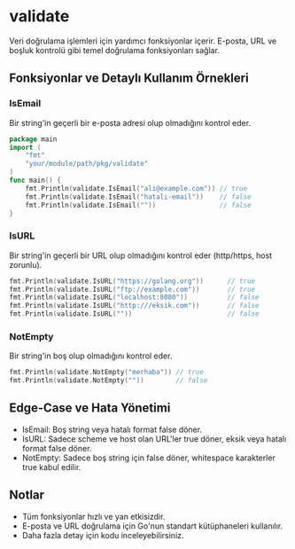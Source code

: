 # validate

Veri doğrulama işlemleri için yardımcı fonksiyonlar içerir. E-posta, URL ve boşluk kontrolü gibi temel doğrulama fonksiyonları sağlar.

## Fonksiyonlar ve Detaylı Kullanım Örnekleri

### IsEmail
Bir string'in geçerli bir e-posta adresi olup olmadığını kontrol eder.

```go
package main
import (
    "fmt"
    "your/module/path/pkg/validate"
)
func main() {
    fmt.Println(validate.IsEmail("ali@example.com")) // true
    fmt.Println(validate.IsEmail("hatalı-email"))    // false
    fmt.Println(validate.IsEmail(""))                // false
}
```

### IsURL
Bir string'in geçerli bir URL olup olmadığını kontrol eder (http/https, host zorunlu).

```go
fmt.Println(validate.IsURL("https://golang.org"))      // true
fmt.Println(validate.IsURL("ftp://example.com"))       // true
fmt.Println(validate.IsURL("localhost:8080"))          // false
fmt.Println(validate.IsURL("http:///eksik.com"))       // false
fmt.Println(validate.IsURL(""))                        // false
```

### NotEmpty
Bir string'in boş olup olmadığını kontrol eder.

```go
fmt.Println(validate.NotEmpty("merhaba")) // true
fmt.Println(validate.NotEmpty(""))        // false
```

## Edge-Case ve Hata Yönetimi
- IsEmail: Boş string veya hatalı format false döner.
- IsURL: Sadece scheme ve host olan URL'ler true döner, eksik veya hatalı format false döner.
- NotEmpty: Sadece boş string için false döner, whitespace karakterler true kabul edilir.

## Notlar
- Tüm fonksiyonlar hızlı ve yan etkisizdir.
- E-posta ve URL doğrulama için Go'nun standart kütüphaneleri kullanılır.
- Daha fazla detay için kodu inceleyebilirsiniz.
